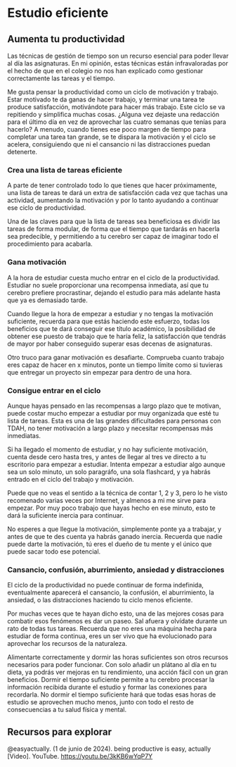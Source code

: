 # Estudio eficiente

## Aumenta tu productividad
Las técnicas de gestión de tiempo son un recurso esencial para poder llevar al día las asignaturas. En mi opinión, estas técnicas están infravaloradas por el hecho de que en el colegio no nos han explicado como gestionar correctamente las tareas y el tiempo.

Me gusta pensar la productividad como un ciclo de motivación y trabajo. Estar motivado te da ganas de hacer trabajo, y terminar una tarea te produce satisfacción, motivándote para hacer más trabajo. Este ciclo se va repitiendo y simplifica muchas cosas. ¿Alguna vez dejaste una redacción para el último día en vez de aprovechar las cuatro semanas que tenías para hacerlo? A menudo, cuando tienes ese poco margen de tiempo para completar una tarea tan grande, se te dispara la motivación y el ciclo se acelera, consiguiendo que ni el cansancio ni las distracciones puedan detenerte.

### Crea una lista de tareas eficiente
A parte de tener controlado todo lo que tienes que hacer próximamente, una lista de tareas te dará un extra de satisfacción cada vez que tachas una actividad, aumentando la motivación y por lo tanto ayudando a continuar ese ciclo de productividad.

Una de las claves para que la lista de tareas sea beneficiosa es dividir las tareas de forma modular, de forma que el tiempo que tardarás en hacerla sea predecible, y permitiendo a tu cerebro ser capaz de imaginar todo el procedimiento para acabarla.

### Gana motivación
A la hora de estudiar cuesta mucho entrar en el ciclo de la productividad. Estudiar no suele proporcionar una recompensa inmediata, así que tu cerebro prefiere procrastinar, dejando el estudio para más adelante hasta que ya es demasiado tarde.

Cuando llegue la hora de empezar a estudiar y no tengas la motivación suficiente, recuerda para que estás haciendo este esfuerzo, todas los beneficios que te dará conseguir ese título académico, la posibilidad de obtener ese puesto de trabajo que te haría feliz, la satisfacción que tendrás de mayor por haber conseguido superar esas decenas de asignaturas.

Otro truco para ganar motivación es desafiarte. Comprueba cuanto trabajo eres capaz de hacer en x minutos, ponte un tiempo límite como si tuvieras que entregar un proyecto sin empezar para dentro de una hora.

### Consigue entrar en el ciclo
Aunque hayas pensado en las recompensas a largo plazo que te motivan, puede costar mucho empezar a estudiar por muy organizada que esté tu lista de tareas. Esta es una de las grandes dificultades para personas con TDAH, no tener motivación a largo plazo y necesitar recompensas más inmediatas.

Si ha llegado el momento de estudiar, y no hay suficiente motivación, cuenta desde cero hasta tres, y antes de llegar al tres ve directo a tu escritorio para empezar a estudiar. Intenta empezar a estudiar algo aunque sea un solo minuto, un solo paragráfo, una sola flashcard, y ya habrás entrado en el ciclo del trabajo y motivación.

Puede que no veas el sentido a la técnica de contar 1, 2 y 3, pero lo he visto recomenado varias veces por Internet, y almenos a mi me sirve para empezar. Por muy poco trabajo que hayas hecho en ese minuto, esto te dará la suficiente inercia para continuar.

No esperes a que llegue la motivación, simplemente ponte ya a trabajar, y antes de que te des cuenta ya habrás ganado inercia. Recuerda que nadie puede darte la motivación, tú eres el dueño de tu mente y el único que puede sacar todo ese potencial.

### Cansancio, confusión, aburrimiento, ansiedad y distracciones
El ciclo de la productividad no puede continuar de forma indefinida, eventualmente aparecerá el cansancio, la confusión, el aburrimiento, la ansiedad, o las distracciones haciendo tu ciclo menos eficiente.

Por muchas veces que te hayan dicho esto, una de las mejores cosas para combatir esos fenómenos es dar un paseo. Sal afuera y olvídate durante un rato de todas tus tareas. Recuerda que no eres una máquina hecha para estudiar de forma continua, eres un ser vivo que ha evolucionado para aprovechar los recursos de la naturaleza.

Alimentarte correctamente y dormir las horas suficientes son otros recursos necesarios para poder funcionar. Con solo añadir un plátano al día en tu dieta, ya podrás ver mejoras en tu rendimiento, una acción fácil con un gran beneficios. Dormir el tiempo suficiente permite a tu cerebro procesar la información recibida durante el estudio y formar las conexiones para recordarla. No dormir el tiempo suficiente hará que todas esas horas de estudio se aprovechen mucho menos, junto con todo el resto de consecuencias a tu salud física y mental.


## Recursos para explorar
@easyactually. (1 de junio de 2024). being productive is easy, actually [Video]. YouTube. https://youtu.be/3kKB6wYqP7Y

